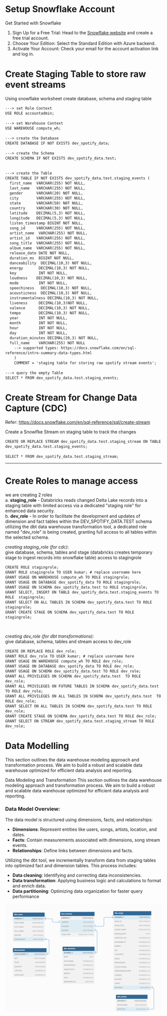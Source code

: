 # Setup Snowflake Account

Get Started with Snowflake
1. Sign Up for a Free Trial: Head to the [Snowflake website](https://signup.snowflake.com/) and create a free trial account.
2. Choose Your Edition: Select the Standard Edition with Azure backend.
3. Activate Your Account: Check your email for the account activation link and log in.


# Create Staging Table to store raw event streams
Using snowflake worksheet create database, schema and staging table
```
---> set Role Context
USE ROLE accountadmin;

---> set Warehouse Context
USE WAREHOUSE compute_wh;

---> create the Database
CREATE DATABASE IF NOT EXISTS dev_spotify_data;

---> create the Schema
CREATE SCHEMA IF NOT EXISTS dev_spotify_data.test;


---> create the Table
CREATE TABLE IF NOT EXISTS dev_spotify_data.test.staging_events (
  first_name  VARCHAR(255) NOT NULL,
  last_name   VARCHAR(255) NOT NULL,
  gender      VARCHAR(20) NOT NULL,
  city        VARCHAR(255) NOT NULL,
  state       VARCHAR(50) NOT NULL,
  country     VARCHAR(30) NOT NULL,
  latitude    DECIMAL(5,3) NOT NULL,
  longitude   DECIMAL(5,3) NOT NULL,
  listen_timestamp BIGINT NOT NULL,
  song_id     VARCHAR(255) NOT NULL,
  artist_name  VARCHAR(255) NOT NULL,
  artist_id   VARCHAR(255) NOT NULL,
  song_title  VARCHAR(255) NOT NULL,
  album_name  VARCHAR(255) NOT NULL,
  release_date DATE NOT NULL,
  duration_ms  BIGINT NOT NULL,
  danceability  DECIMAL(10,3) NOT NULL,
  energy       DECIMAL(10,3) NOT NULL,
  key          INT NOT NULL,
  loudness    DECIMAL(10,3) NOT NULL,
  mode         INT NOT NULL,
  speechiness   DECIMAL(10,3) NOT NULL,
  acousticness  DECIMAL(10,3) NOT NULL,
  instrumentalness DECIMAL(10,3) NOT NULL,
  liveness     DECIMAL(10,3)NOT NULL,
  valence      DECIMAL(10,3) NOT NULL,
  tempo        DECIMAL(10,3) NOT NULL,
  year         INT NOT NULL,
  month        INT NOT NULL,
  hour         INT NOT NULL,
  day          INT NOT NULL,
  duration_minutes DECIMAL(20,3) NOT NULL,
  full_name    VARCHAR(255) NOT NULL
    --> supported types: https://docs.snowflake.com/en/sql-reference/intro-summary-data-types.html
    )
    COMMENT = 'staging table for storing raw spotify stream events';

---> query the empty Table
SELECT * FROM dev_spotify_data.test.staging_events;
```
# Create Stream for Change Data Capture (CDC)
Refer: https://docs.snowflake.com/en/sql-reference/sql/create-stream

Create a Snowlfke Stream on staging table to track the changes
```
CREATE OR REPLACE STREAM dev_spotify_data.test.staging_stream ON TABLE dev_spotify_data.test.staging_events;

SELECT * FROM dev_spotify_data.test.staging_stream;
```

-------------------------------------------------------------------------------------------

# Create Roles to manage access
we are creating 2 roles <br>
a. **staging_role** - 
Databricks reads changed Delta Lake records into a staging table with limited access via a dedicated "staging role" for enhanced data security. <br>
b. **dev_role** - In order to facilitate the development and updates of dimension and fact tables within the DEV_SPOTIFY_DATA.TEST schema utilizing the dbt data warehouse transformation tool, a dedicated role named "dev_role" is being created, granting full access to all tables within the selected schema.

<i>creating staging_role (for cdc):</i><br>
give database, schema, tables and stage (databricks creates temporary stage to ingest records into snowflake table) access to stagingrole
```
CREATE ROLE stagingrole;
GRANT ROLE stagingrole TO USER kumar; # replace username here 
GRANT USAGE ON WAREHOUSE compute_wh TO ROLE stagingrole;
GRANT USAGE ON DATABASE dev_spotify_data TO ROLE stagingrole;
GRANT USAGE ON SCHEMA dev_spotify_data.test to ROLE stagingrole;
GRANT SELECT, INSERT ON TABLE dev_spotify_data.test.staging_events TO ROLE  stagingrole;
GRANT SELECT ON ALL TABLES IN SCHEMA dev_spotify_data.test TO ROLE stagingrole;
GRANT CREATE STAGE ON SCHEMA dev_spotify_data.test TO ROLE stagingrole;
```
<br>

<i>creating dev_role (for dbt transformations):</i> <br>
give database, schema, tables and stream access to dev_role
```
CREATE OR REPLACE ROLE dev_role;
GRANT ROLE dev_role TO USER kumar; # replace username here 
GRANT USAGE ON WAREHOUSE compute_wh TO ROLE dev_role;
GRANT USAGE ON DATABASE dev_spotify_data TO ROLE dev_role;
GRANT USAGE ON SCHEMA dev_spotify_data.test TO ROLE dev_role;
GRANT ALL PRIVILEGES ON SCHEMA dev_spotify_data.test  TO ROLE dev_role;
GRANT ALL PRIVILEGES ON FUTURE TABLES IN SCHEMA dev_spotify_data.test  TO ROLE dev_role;
GRANT ALL PRIVILEGES ON ALL TABLES IN SCHEMA dev_spotify_data.test  TO ROLE dev_role;
GRANT SELECT ON ALL TABLES IN SCHEMA dev_spotify_data.test TO ROLE dev_role;
GRANT CREATE STAGE ON SCHEMA dev_spotify_data.test TO ROLE dev_role;
GRANT SELECT ON STREAM dev_spotify_data.test.staging_stream TO ROLE dev_role;
```

# Data Modelling
This section outlines the data warehouse modeling approach and transformation process. We aim to build a robust and scalable data warehouse optimized for efficient data analysis and reporting.

Data Modeling and Transformation
This section outlines the data warehouse modeling approach and transformation process. We aim to build a robust and scalable data warehouse optimized for efficient data analysis and reporting.

### Data Model Overview:

The data model is structured using dimensions, facts, and relationships:

- **Dimensions**: Represent entities like users, songs, artists, location, and dates.
- **Facts**: Contain measurements associated with dimensions, song stream events.
- **Relationships**: Define links between dimensions and facts.

Utilizing the dbt tool, we incrementally transform data from staging tables into optimized fact and dimension tables. 
This process includes:

- **Data cleaning**: Identifying and correcting data inconsistencies.
- **Data transformation**: Applying business logic and calculations to format and enrich data.
- **Data partitioning**: Optimizing data organization for faster query performance

![alt text](../images/data_modelling_image.png)
